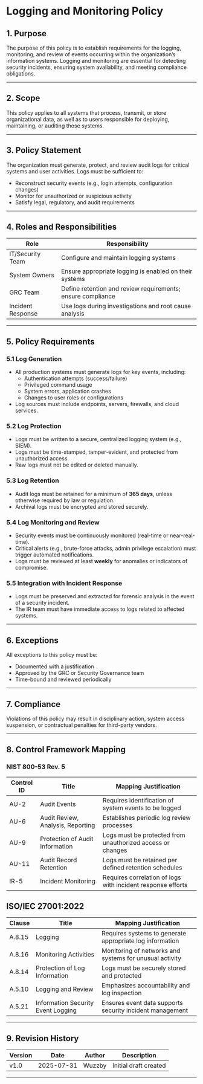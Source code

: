 # Logging and Monitoring Policy

## 1. Purpose

The purpose of this policy is to establish requirements for the logging, monitoring, and review of events occurring within the organization’s information systems. Logging and monitoring are essential for detecting security incidents, ensuring system availability, and meeting compliance obligations.

---

## 2. Scope

This policy applies to all systems that process, transmit, or store organizational data, as well as to users responsible for deploying, maintaining, or auditing those systems.

---

## 3. Policy Statement

The organization must generate, protect, and review audit logs for critical systems and user activities. Logs must be sufficient to:
- Reconstruct security events (e.g., login attempts, configuration changes)
- Monitor for unauthorized or suspicious activity
- Satisfy legal, regulatory, and audit requirements

---

## 4. Roles and Responsibilities

| Role                | Responsibility                                                |
|---------------------|---------------------------------------------------------------|
| IT/Security Team    | Configure and maintain logging systems                        |
| System Owners       | Ensure appropriate logging is enabled on their systems        |
| GRC Team            | Define retention and review requirements; ensure compliance   |
| Incident Response   | Use logs during investigations and root cause analysis        |

---

## 5. Policy Requirements

### 5.1 Log Generation
- All production systems must generate logs for key events, including:
  - Authentication attempts (success/failure)
  - Privileged command usage
  - System errors, application crashes
  - Changes to user roles or configurations
- Log sources must include endpoints, servers, firewalls, and cloud services.

### 5.2 Log Protection
- Logs must be written to a secure, centralized logging system (e.g., SIEM).
- Logs must be time-stamped, tamper-evident, and protected from unauthorized access.
- Raw logs must not be edited or deleted manually.

### 5.3 Log Retention
- Audit logs must be retained for a minimum of **365 days**, unless otherwise required by law or regulation.
- Archival logs must be encrypted and stored securely.

### 5.4 Log Monitoring and Review
- Security events must be continuously monitored (real-time or near-real-time).
- Critical alerts (e.g., brute-force attacks, admin privilege escalation) must trigger automated notifications.
- Logs must be reviewed at least **weekly** for anomalies or indicators of compromise.

### 5.5 Integration with Incident Response
- Logs must be preserved and extracted for forensic analysis in the event of a security incident.
- The IR team must have immediate access to logs related to affected systems.

---

## 6. Exceptions

All exceptions to this policy must be:
- Documented with a justification
- Approved by the GRC or Security Governance team
- Time-bound and reviewed periodically

---

## 7. Compliance

Violations of this policy may result in disciplinary action, system access suspension, or contractual penalties for third-party vendors.

---

## 8. Control Framework Mapping

### NIST 800-53 Rev. 5
| Control ID | Title                             | Mapping Justification                                      |
|------------|-----------------------------------|-------------------------------------------------------------|
| AU-2       | Audit Events                      | Requires identification of system events to be logged       |
| AU-6       | Audit Review, Analysis, Reporting | Establishes periodic log review processes                   |
| AU-9       | Protection of Audit Information   | Logs must be protected from unauthorized access or changes  |
| AU-11      | Audit Record Retention            | Logs must be retained per defined retention schedules       |
| IR-5       | Incident Monitoring                | Requires correlation of logs with incident response efforts |

## ISO/IEC 27001:2022
| Clause     | Title                              | Mapping Justification                                    |
|------------|------------------------------------|-----------------------------------------------------------|
| A.8.15     | Logging                             | Requires systems to generate appropriate log information |
| A.8.16     | Monitoring Activities               | Monitoring of networks and systems for unusual activity  |
| A.8.14     | Protection of Log Information       | Logs must be securely stored and protected               |
| A.5.10     | Logging and Review                  | Emphasizes accountability and log inspection             |
| A.5.21     | Information Security Event Logging  | Ensures event data supports security incident management |

---

## 9. Revision History

| Version | Date       | Author    | Description              |
|---------|------------|-----------|--------------------------|
| v1.0    | 2025-07-31 | Wuzzby    | Initial draft created    |

---
